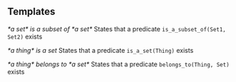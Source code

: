 ## Templates
*\*a set\* is a subset of \*a set\**
States that a predicate `is_a_subset_of(Set1, Set2)` exists

*\*a thing\* is a set*
States that a predicate `is_a_set(Thing)` exists

*\*a thing\* belongs to \*a set\**
States that a predicate `belongs_to(Thing, Set)` exists

